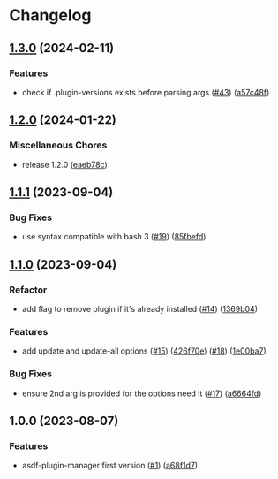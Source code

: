 # Changelog

## [1.3.0](https://github.com/asdf-community/asdf-plugin-manager/compare/v1.2.0...v1.3.0) (2024-02-11)


### Features

* check if .plugin-versions exists before parsing args ([#43](https://github.com/asdf-community/asdf-plugin-manager/issues/43)) ([a57c48f](https://github.com/asdf-community/asdf-plugin-manager/commit/a57c48f16a52ea3193f52b36b5f4a25bce9b0a74))

## [1.2.0](https://github.com/asdf-community/asdf-plugin-manager/compare/v1.1.1...v1.2.0) (2024-01-22)


### Miscellaneous Chores

* release 1.2.0 ([eaeb78c](https://github.com/asdf-community/asdf-plugin-manager/commit/eaeb78c7395930b942ef7b52418df3e85c597a3f))

## [1.1.1](https://github.com/asdf-community/asdf-plugin-manager/compare/v1.1.0...v1.1.1) (2023-09-04)


### Bug Fixes

* use syntax compatible with bash 3 ([#19](https://github.com/asdf-community/asdf-plugin-manager/issues/19)) ([85fbefd](https://github.com/asdf-community/asdf-plugin-manager/commit/85fbefda14280f0eb226c950d880c58ec1410e6f))

## [1.1.0](https://github.com/asdf-community/asdf-plugin-manager/compare/v1.0.0...v1.1.0) (2023-09-04)

### Refactor

* add flag to remove plugin if it's already installed ([#14](https://github.com/asdf-community/asdf-plugin-manager/issues/14)) ([1369b04](https://github.com/asdf-community/asdf-plugin-manager/commit/1369b04bf24c6e6f53f0db4e99f61b19c5dbd3ee))


### Features

* add update and update-all options ([#15](https://github.com/asdf-community/asdf-plugin-manager/issues/15)) ([426f70e](https://github.com/asdf-community/asdf-plugin-manager/commit/426f70e9a5abfe7c77b3df44db7a84a6af901a63)) ([#18](https://github.com/asdf-community/asdf-plugin-manager/issues/18)) ([1e00ba7](https://github.com/asdf-community/asdf-plugin-manager/commit/1e00ba70ff7b76288d27c9fdcda180a10740326f))


### Bug Fixes

* ensure 2nd arg is provided for the options need it ([#17](https://github.com/asdf-community/asdf-plugin-manager/issues/17)) ([a6664fd](https://github.com/asdf-community/asdf-plugin-manager/commit/a6664fd1dbb2322705b0c184fcb9ae0aa1da9f01))

## 1.0.0 (2023-08-07)


### Features

* asdf-plugin-manager first version ([#1](https://github.com/asdf-community/asdf-plugin-manager/issues/1)) ([a68f1d7](https://github.com/asdf-community/asdf-plugin-manager/commit/a68f1d7c904dc282c4e02e218cd4ae530e0db33d))
